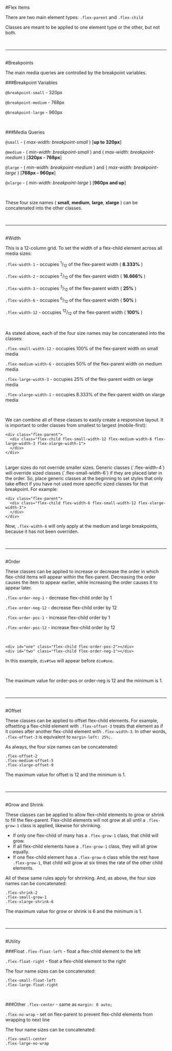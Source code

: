 #Flex Items

There are two main element types: `.flex-parent` and `.flex-child`

Classes are meant to be applied to one element type or the other, but not both.

<br>

___

<br>
#Breakpoints

The main media queries are controlled by the breakpoint variables.

###Breakpoint Variables

`@breakpoint-small` - 320px

`@breakpoint-medium` - 768px

`@breakpoint-large` - 960px

<br>

###Media Queries

`@small` - ( _max-width: breakpoint-small_ ) [__up to 320px__]

`@medium` - ( _min-width: breakpoint-small_ ) and ( _max-width: breakpoint-medium_ ) [__320px - 768px__]

`@large` - ( _min-width: breakpoint-medium_ ) and ( _max-width: breakpoint-large_ ) [__768px - 960px__]

`@xlarge` - ( _min-width: breakpoint-large_ ) [__960px and up__]

<br>

These four size names ( __small__, __medium__, __large__, __xlarge__ ) can be concatenated into the other classes.

<br>

___

<br>
#Width


This is a 12-column grid. To set the width of a flex-child element across all media sizes:

`.flex-width-1` - occupies <sup>1</sup>/<sub>12</sub> of the flex-parent width ( __8.333%__ )

`.flex-width-2` - occupies <sup>2</sup>/<sub>12</sub> of the flex-parent width ( __16.666%__ )

`.flex-width-3` - occupies <sup>3</sup>/<sub>12</sub> of the flex-parent width ( __25%__ )

`.flex-width-6` - occupies <sup>6</sup>/<sub>12</sub> of the flex-parent width ( __50%__ )

`.flex-width-12` - occupies <sup>12</sup>/<sub>12</sub> of the flex-parent width ( __100%__ )

<br>

As stated above, each of the four size names may be concatenated into the classes:

`.flex-small-width-12` - occupies 100% of the flex-parent width on small media

`.flex-medium-width-6` - occupies 50% of the flex-parent width on medium media

`.flex-large-width-3` - occupies 25% of the flex-parent width on large media

`.flex-xlarge-width-1` - occupies 8.333% of the flex-parent width on xlarge media

<br>

We can combine all of these classes to easily create a responsive layout. It is important to order classes from smallest to largest (mobile-first):

```
<div class="flex-parent">
  <div class="flex-child flex-small-width-12 flex-medium-width-6 flex-large-width-3 flex-xlarge-width-1">
  </div>
</div>

```
<br>
Larger sizes do not override smaller sizes. Generic classes (`.flex-width-4`) will override sized classes (`.flex-small-width-6`) if they are placed later in the order. So, place generic classes at the beginning to set styles that only take effect if you have not used more specific sized classes for that breakpoint. For example:

```
<div class="flex-parent">
  <div class="flex-child flex-width-6 flex-small-width-12 flex-xlarge-width-3">
  </div>
</div>
```
Now, `.flex-width-6` will only apply at the medium and large breakpoints, because it has not been overriden.

<br>

___

<br>
#Order


These classes can be applied to increase or decrease the order in which flex-child items will appear within the flex-parent. Decreasing the order causes the item to appear earlier, while increasing the order causes it to appear later.

`.flex-order-neg-1` - decrease flex-child order by 1

`.flex-order-neg-12` - decrease flex-child order by 12

`.flex-order-pos-1` - increase flex-child order by 1

`.flex-order-pos-12` - increase flex-child order by 12

<br>

```
<div id="one" class="flex-child flex-order-pos-2"></div>
<div id="two" class="flex-child flex-order-neg-1"></div>
```
In this example, `div#two` will appear before `div#one`.

<br>

The maximum value for order-pos or order-neg is 12 and the minimum is 1.

<br>

___

<br>
#Offset


These classes can be applied to offset flex-child elements. For example, offsetting a flex-child element with `.flex-offset-3` treats that element as if it comes after another flex-child element with `.flex-width-3`. In other words, `.flex-offset-3` is equivalent to `margin-left: 25%;`. 

As always, the four size names can be concatenated:

```
.flex-offset-2
.flex-medium-offset-5
.flex-xlarge-offset-9
```

The maximum value for offset is 12 and the minimum is 1.

<br>

___

<br>
#Grow and Shrink


These classes can be applied to allow flex-child elements to grow or shrink to fill the flex-parent. Flex-child elements will not grow at all until a `.flex-grow-1` class is applied, likewise for shrinking. 

* If only one flex-child of many has a `.flex-grow-1` class, that child will grow.
* If all flex-child elements have a `.flex-grow-1` class, they will all grow equally.
* If one flex-child element has a `.flex-grow-6` class while the rest have `.flex-grow-1`, that child will grow at six times the rate of the other child elements.

All of these same rules apply for shrinking. And, as above, the four size names can be concatenated:

```
.flex-shrink-2
.flex-small-grow-1
.flex-xlarge-shrink-6
```

The maximum value for grow or shrink is 6 and the minimum is 1.

<br>

___

<br>
#Utility


###Float
`.flex-float-left` - float a flex-child element to the left

`.flex-float-right` - float a flex-child element to the right

The four name sizes can be concatenated:

```
.flex-small-float-left
.flex-large-float-right
```

<br>

###Other
`.flex-center` - same as `margin: 0 auto;`

`.flex-no-wrap` - set on flex-parent to prevent flex-child elements from wrapping to next line

The four name sizes can be concatenated:

```
.flex-small-center
.flex-large-no-wrap
```